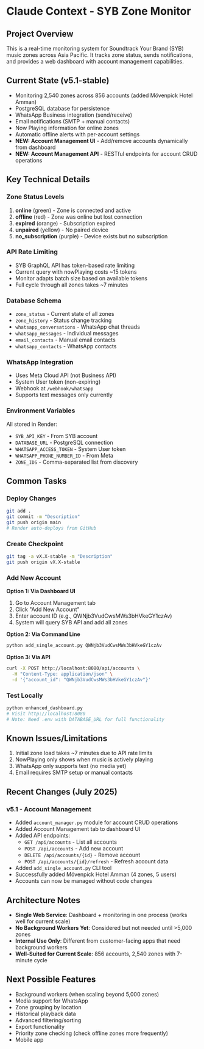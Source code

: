 # Claude Context - SYB Zone Monitor

## Project Overview
This is a real-time monitoring system for Soundtrack Your Brand (SYB) music zones across Asia Pacific. It tracks zone status, sends notifications, and provides a web dashboard with account management capabilities.

## Current State (v5.1-stable)
- Monitoring 2,540 zones across 856 accounts (added Mövenpick Hotel Amman)
- PostgreSQL database for persistence
- WhatsApp Business integration (send/receive)
- Email notifications (SMTP + manual contacts)
- Now Playing information for online zones
- Automatic offline alerts with per-account settings
- **NEW: Account Management UI** - Add/remove accounts dynamically from dashboard
- **NEW: Account Management API** - RESTful endpoints for account CRUD operations

## Key Technical Details

### Zone Status Levels
1. **online** (green) - Zone is connected and active
2. **offline** (red) - Zone was online but lost connection
3. **expired** (orange) - Subscription expired
4. **unpaired** (yellow) - No paired device
5. **no_subscription** (purple) - Device exists but no subscription

### API Rate Limiting
- SYB GraphQL API has token-based rate limiting
- Current query with nowPlaying costs ~15 tokens
- Monitor adapts batch size based on available tokens
- Full cycle through all zones takes ~7 minutes

### Database Schema
- `zone_status` - Current state of all zones
- `zone_history` - Status change tracking
- `whatsapp_conversations` - WhatsApp chat threads
- `whatsapp_messages` - Individual messages
- `email_contacts` - Manual email contacts
- `whatsapp_contacts` - WhatsApp contacts

### WhatsApp Integration
- Uses Meta Cloud API (not Business API)
- System User token (non-expiring)
- Webhook at `/webhook/whatsapp`
- Supports text messages only currently

### Environment Variables
All stored in Render:
- `SYB_API_KEY` - From SYB account
- `DATABASE_URL` - PostgreSQL connection
- `WHATSAPP_ACCESS_TOKEN` - System User token
- `WHATSAPP_PHONE_NUMBER_ID` - From Meta
- `ZONE_IDS` - Comma-separated list from discovery

## Common Tasks

### Deploy Changes
```bash
git add .
git commit -m "Description"
git push origin main
# Render auto-deploys from GitHub
```

### Create Checkpoint
```bash
git tag -a vX.X-stable -m "Description"
git push origin vX.X-stable
```

### Add New Account
**Option 1: Via Dashboard UI**
1. Go to Account Management tab
2. Click "Add New Account"
3. Enter account ID (e.g., QWNjb3VudCwsMWs3bHVkeGY1czAv)
4. System will query SYB API and add all zones

**Option 2: Via Command Line**
```bash
python add_single_account.py QWNjb3VudCwsMWs3bHVkeGY1czAv
```

**Option 3: Via API**
```bash
curl -X POST http://localhost:8080/api/accounts \
  -H "Content-Type: application/json" \
  -d '{"account_id": "QWNjb3VudCwsMWs3bHVkeGY1czAv"}'
```

### Test Locally
```bash
python enhanced_dashboard.py
# Visit http://localhost:8080
# Note: Need .env with DATABASE_URL for full functionality
```

## Known Issues/Limitations
1. Initial zone load takes ~7 minutes due to API rate limits
2. NowPlaying only shows when music is actively playing
3. WhatsApp only supports text (no media yet)
4. Email requires SMTP setup or manual contacts

## Recent Changes (July 2025)

### v5.1 - Account Management
- Added `account_manager.py` module for account CRUD operations
- Added Account Management tab to dashboard UI
- Added API endpoints:
  - `GET /api/accounts` - List all accounts
  - `POST /api/accounts` - Add new account
  - `DELETE /api/accounts/{id}` - Remove account
  - `POST /api/accounts/{id}/refresh` - Refresh account data
- Added `add_single_account.py` CLI tool
- Successfully added Mövenpick Hotel Amman (4 zones, 5 users)
- Accounts can now be managed without code changes

## Architecture Notes
- **Single Web Service**: Dashboard + monitoring in one process (works well for current scale)
- **No Background Workers Yet**: Considered but not needed until >5,000 zones
- **Internal Use Only**: Different from customer-facing apps that need background workers
- **Well-Suited for Current Scale**: 856 accounts, 2,540 zones with 7-minute cycle

## Next Possible Features
- Background workers (when scaling beyond 5,000 zones)
- Media support for WhatsApp
- Zone grouping by location
- Historical playback data
- Advanced filtering/sorting
- Export functionality
- Priority zone checking (check offline zones more frequently)
- Mobile app